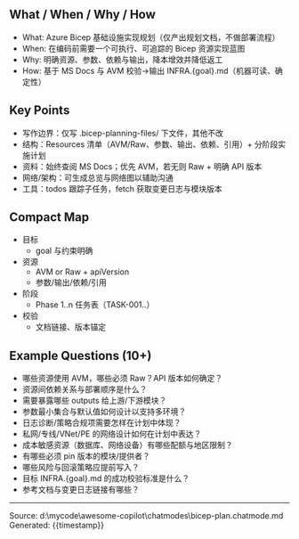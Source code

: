 ## What / When / Why / How

- What: Azure Bicep 基础设施实现规划（仅产出规划文档，不做部署流程）
- When: 在编码前需要一个可执行、可追踪的 Bicep 资源实现蓝图
- Why: 明确资源、参数、依赖与输出，降本增效并降低返工
- How: 基于 MS Docs 与 AVM 校验→输出 INFRA.{goal}.md（机器可读、确定性）

## Key Points

- 写作边界：仅写 .bicep-planning-files/ 下文件，其他不改
- 结构：Resources 清单（AVM/Raw、参数、输出、依赖、引用）+ 分阶段实施计划
- 资料：始终查阅 MS Docs；优先 AVM，若无则 Raw + 明确 API 版本
- 网络/架构：可生成总览与网络图以辅助沟通
- 工具：todos 跟踪子任务，fetch 获取变更日志与模块版本

## Compact Map

- 目标
  - goal 与约束明确
- 资源
  - AVM or Raw + apiVersion
  - 参数/输出/依赖/引用
- 阶段
  - Phase 1..n 任务表（TASK-001..）
- 校验
  - 文档链接、版本锚定

## Example Questions (10+)

- 哪些资源使用 AVM，哪些必须 Raw？API 版本如何确定？
- 资源间依赖关系与部署顺序是什么？
- 需要暴露哪些 outputs 给上游/下游模块？
- 参数最小集合与默认值如何设计以支持多环境？
- 日志诊断/策略合规项需要怎样在计划中体现？
- 私网/专线/VNet/PE 的网络设计如何在计划中表达？
- 成本敏感资源（数据库、网络设备）有哪些配额与地区限制？
- 有哪些必须 pin 版本的模块/提供者？
- 哪些风险与回滚策略应提前写入？
- 目标 INFRA.{goal}.md 的成功校验标准是什么？
- 参考文档与变更日志链接有哪些？

---
Source: d:\mycode\awesome-copilot\chatmodes\bicep-plan.chatmode.md
Generated: {{timestamp}}
